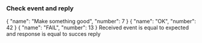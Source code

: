 ### Check event and reply

<div print="true">
    <e:summary/>
    <e:example name="Event must be received and then a success event must be send back in protobuf format">
        <e:given>        
            <e:event-check topicName="test.consume.topic">
                <expected>
                {
                    "name": "Make something good",
                    "number": 7
                }
                </expected>
                <reply>
                    <success>
                        <protobuf class="com.adven.concordion.extensions.exam.utils.protobuf.TestEntity$Entity">
                        {
                            "name": "OK",
                            "number": 42
                        }
                        </protobuf>
                    </success>
                    <fail>
                        <protobuf class="com.adven.concordion.extensions.exam.utils.protobuf.TestEntity$Entity">
                        {
                            "name": "FAIL",
                            "number": 13
                        }
                        </protobuf>
                    </fail>
                </reply>
            </e:event-check>
        </e:given>
        <e:when>
            <span c:assertTrue="isCorrectResult()">Received event is equal to expected and response is equal to succes reply</span>
        </e:when>
    </e:example>
</div>